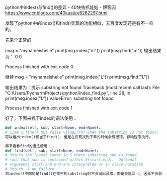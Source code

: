python中index()与find()的差异 - 40块钱抓娃娃 - 博客园 https://www.cnblogs.com/40kuai/p/6262297.html

发现了python中的index()和find()实现的功能相似，去百度发现还是有不一样的。

先来个正常的　

msg = "mynameishelie"
print(msg.index("m"))
print(msg.find("m"))
输出结果为：
0
0

Process finished with exit code 0

继续
msg = "mynameishelie"
print(msg.index("L"))
print(msg.find("L"))

输出结果为：提示 substring not found
Traceback (most recent call last):
File "C:/Users/PycharmProjects/python/index_find.py", line 28, in <module>
print(msg.index("L"))
ValueError: substring not found

Process finished with exit code 1

好了，下面来找下index的语法使用：
```py
def index(self, sub, start=None, end=None):
# Like S.find() but raise ValueError when the substring is not found.
可以看出index()相当于find()，但是在没有找到子串的时候会有报错，影响程序执行。

再来看看find的语法使用：
def find(self, sub, start=None, end=None):
# Return the lowest index in S where substring sub is found,
# such that sub is contained within S[start:end].  Optional
# arguments start and end are interpreted as in slice notation.
# Return -1 on failure.
和index()不同的是find()在找不到substring时不会抛出异常，而是会返回-1，因此不会影响程序的执行。
```